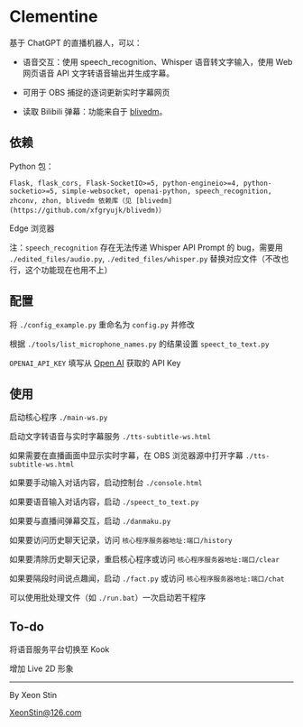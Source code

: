 # Clementine

基于 ChatGPT 的直播机器人，可以：

* 语音交互：使用 speech_recognition、Whisper 语音转文字输入，使用 Web 网页语音 API 文字转语音输出并生成字幕。

* 可用于 OBS 捕捉的逐词更新实时字幕网页

* 读取 Bilibili 弹幕：功能来自于 [blivedm](https://github.com/xfgryujk/blivedm)。

## 依赖

Python 包：

    Flask, flask_cors, Flask-SocketIO>=5, python-engineio>=4, python-socketio>=5, simple-websocket, openai-python, speech_recognition, zhconv, zhon, blivedm 依赖库（见 [blivedm](https://github.com/xfgryujk/blivedm)）

Edge 浏览器

注：`speech_recognition` 存在无法传递 Whisper API Prompt 的 bug，需要用 `./edited_files/audio.py`, `./edited_files/whisper.py` 替换对应文件（不改也行，这个功能现在也用不上）

## 配置

将 `./config_example.py` 重命名为 `config.py` 并修改

根据 `./tools/list_microphone_names.py` 的结果设置 `speect_to_text.py`

`OPENAI_API_KEY` 填写从 [Open AI](https://platform.openai.com/account/api-keys) 获取的 API Key

## 使用

启动核心程序 `./main-ws.py`

启动文字转语音与实时字幕服务 `./tts-subtitle-ws.html`

如果需要在直播画面中显示实时字幕，在 OBS 浏览器源中打开字幕 `./tts-subtitle-ws.html`

如果要手动输入对话内容，启动控制台 `./console.html`

如果要语音输入对话内容，启动 `./speect_to_text.py`

如果要与直播间弹幕交互，启动 `./danmaku.py`

如果要访问历史聊天记录，访问 `核心程序服务器地址:端口/history`

如果要清除历史聊天记录，重启核心程序或访问 `核心程序服务器地址:端口/clear`

如果要隔段时间说点趣闻，启动 `./fact.py` 或访问 `核心程序服务器地址:端口/chat`

可以使用批处理文件（如 `./run.bat`）一次启动若干程序

## To-do

将语音服务平台切换至 Kook

增加 Live 2D 形象

---

By Xeon Stin

XeonStin@126.com
